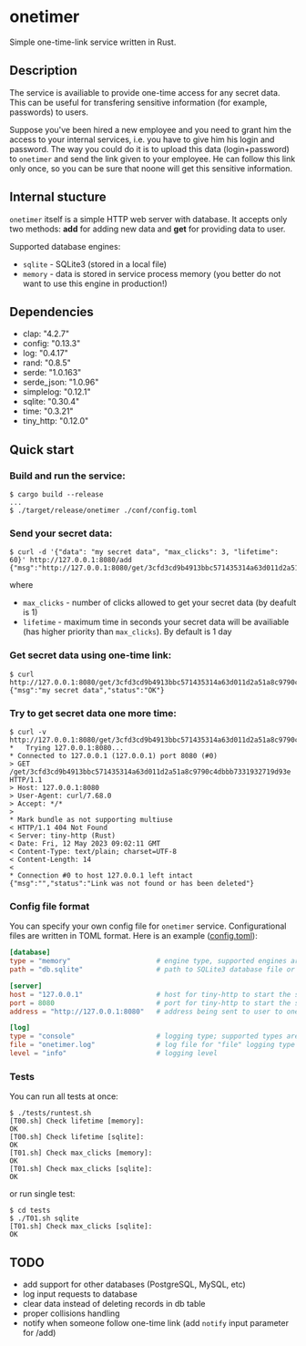 # onetimer
Simple one-time-link service written in Rust.

## Description
The service is availiable to provide one-time access for any secret data. This can be useful for transfering sensitive information (for example, passwords) to users.

Suppose you've been hired a new employee and you need to grant him the access to your internal services, i.e. you have to give him his login and password. The way you could do it is to upload this data (login+password) to `onetimer` and send the link given to your employee. He can follow this link only once, so you can be sure that noone will get this sensitive information.

## Internal stucture
`onetimer` itself is a simple HTTP web server with database. It accepts only two methods: **add** for adding new data and **get** for providing data to user.

Supported database engines:
* `sqlite` - SQLite3 (stored in a local file)
* `memory` - data is stored in service process memory (you better do not want to use this engine in production!)

## Dependencies
* clap: "4.2.7"
* config: "0.13.3"
* log: "0.4.17"
* rand: "0.8.5"
* serde: "1.0.163"
* serde_json: "1.0.96"
* simplelog: "0.12.1"
* sqlite: "0.30.4"
* time: "0.3.21"
* tiny_http: "0.12.0"

## Quick start

### Build and run the service:
```console
$ cargo build --release
...
$ ./target/release/onetimer ./conf/config.toml
```

### Send your secret data:
```console
$ curl -d '{"data": "my secret data", "max_clicks": 3, "lifetime": 60}' http://127.0.0.1:8080/add
{"msg":"http://127.0.0.1:8080/get/3cfd3cd9b4913bbc571435314a63d011d2a51a8c9790c4dbbb7331932719d93e","status":"OK"}
```

where
* `max_clicks` - number of clicks allowed to get your secret data (by deafult is 1)
* `lifetime` - maximum time in seconds your secret data will be availiable (has higher priority than `max_clicks`). By default is 1 day

### Get secret data using one-time link:
```console
$ curl http://127.0.0.1:8080/get/3cfd3cd9b4913bbc571435314a63d011d2a51a8c9790c4dbbb7331932719d93e
{"msg":"my secret data","status":"OK"}
```

### Try to get secret data one more time:
```console
$ curl -v http://127.0.0.1:8080/get/3cfd3cd9b4913bbc571435314a63d011d2a51a8c9790c4dbbb7331932719d93e
*   Trying 127.0.0.1:8080...
* Connected to 127.0.0.1 (127.0.0.1) port 8080 (#0)
> GET /get/3cfd3cd9b4913bbc571435314a63d011d2a51a8c9790c4dbbb7331932719d93e HTTP/1.1
> Host: 127.0.0.1:8080
> User-Agent: curl/7.68.0
> Accept: */*
>
* Mark bundle as not supporting multiuse
< HTTP/1.1 404 Not Found
< Server: tiny-http (Rust)
< Date: Fri, 12 May 2023 09:02:11 GMT
< Content-Type: text/plain; charset=UTF-8
< Content-Length: 14
<
* Connection #0 to host 127.0.0.1 left intact
{"msg":"","status":"Link was not found or has been deleted"}
```

### Config file format
You can specify your own config file for `onetimer` service. Configurational files are written in TOML format. Here is an example ([config.toml](conf/config.toml)):
```toml
[database]
type = "memory"                     # engine type, supported engines are "memory" and "sqlite"
path = "db.sqlite"                  # path to SQLite3 database file or ":memory:", only for `sqlite` engine

[server]
host = "127.0.0.1"                  # host for tiny-http to start the server
port = 8080                         # port for tiny-http to start the server
address = "http://127.0.0.1:8080"   # address being sent to user to one-time access his secret data

[log]
type = "console"                    # logging type; supported types are "file" and "console"
file = "onetimer.log"               # log file for "file" logging type
level = "info"                      # logging level
```

### Tests
You can run all tests at once:
```console
$ ./tests/runtest.sh
[T00.sh] Check lifetime [memory]:
OK
[T00.sh] Check lifetime [sqlite]:
OK
[T01.sh] Check max_clicks [memory]:
OK
[T01.sh] Check max_clicks [sqlite]:
OK
```
or run single test:
```console
$ cd tests
$ ./T01.sh sqlite
[T01.sh] Check max_clicks [sqlite]:
OK
```

## TODO
* add support for other databases (PostgreSQL, MySQL, etc)
* log input requests to database
* clear data instead of deleting records in db table
* proper collisions handling
* notify when someone follow one-time link (add `notify` input parameter for /add)
